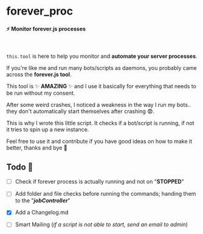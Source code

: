 # forever_proc

#### ⚡ Monitor forever.js processes

​	

`this.tool` is here to help you monitor and **automate your server processes**.



If you're like me and run many bots/scripts as daemons, you probably came across the **forever.js tool**.



This tool is ✨ **AMAZING** ✨ and I use it basically for everything that needs to be run without my consent.



After some weird crashes, I noticed a weakness in the way I run my bots.. they don't automatically start themselves after crashing 😨.



This is why I wrote this little script. It checks if a bot/script is running, if not it tries to spin up a new instance. 



Feel free to use it and contribute if you have good ideas on how to make it better, thanks and bye 👋



## Todo 📖

- [ ] Check if forever process is actually running and not on "**STOPPED**"

- [ ] Add folder and file checks before running the commands; handing them to the "***jobController***"

- [x] Add a Changelog.md

- [ ] Smart Mailing (*if a script is not able to start, send an email to admin*)